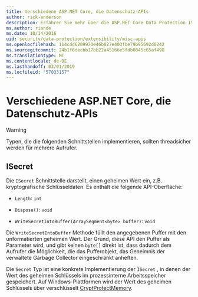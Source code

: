 ```yaml
---
title: Verschiedene ASP.NET Core, die Datenschutz-APIs
author: rick-anderson
description: Erfahren Sie mehr über die ASP.NET Core Data Protection ISecret-Schnittstelle.
ms.author: riande
ms.date: 10/14/2016
uid: security/data-protection/extensibility/misc-apis
ms.openlocfilehash: 114cdd6209970e46b827e403fbe79b95692d0242
ms.sourcegitcommit: 24b1f6decbb17bb22a45166e5fdb0845c65af498
ms.translationtype: MT
ms.contentlocale: de-DE
ms.lasthandoff: 03/01/2019
ms.locfileid: "57033157"
---
```

# <a name="miscellaneous-aspnet-core-data-protection-apis"></a>Verschiedene ASP.NET Core, die Datenschutz-APIs

<a name="data-protection-extensibility-mics-apis"></a>

>[!WARNING]
> Typen, die die folgenden Schnittstellen implementieren, sollten threadsicher werden für mehrere Aufrufer.

## <a name="isecret"></a>ISecret

Die `ISecret` Schnittstelle darstellt, einen geheimen Wert ein, z.B. kryptografische Schlüsseldaten. Es enthält die folgende API-Oberfläche:

* `Length`: `int`

* `Dispose()`: `void`

* `WriteSecretIntoBuffer(ArraySegment<byte> buffer)`: `void`

Die `WriteSecretIntoBuffer` Methode füllt den angegebenen Puffer mit den unformatierten geheimen Wert. Der Grund, diese API den Puffer als Parameter wird, und gibt keinen `byte[]` direkt ist, dass dadurch dem Aufrufer die Möglichkeit, die das Pufferobjekt, das Geheimnis der verwaltete Garbage Collector eingeschränkt anheften.

Die `Secret` Typ ist eine konkrete Implementierung der `ISecret` , in denen der Wert des geheimen Schlüssels im prozessinterne Arbeitsspeicher gespeichert. Auf Windows-Plattformen wird der Wert des geheimen Schlüssels über verschlüsselt [CryptProtectMemory](https://msdn.microsoft.com/library/windows/desktop/aa380262(v=vs.85).aspx).
